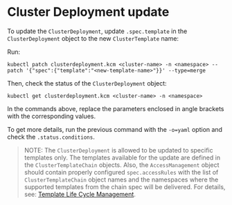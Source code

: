 # Cluster Deployment update

To update the `ClusterDeployment`, update `.spec.template` in the `ClusterDeployment`
object to the new `ClusterTemplate` name:

Run:

```shell
kubectl patch clusterdeployment.kcm <cluster-name> -n <namespace> --patch '{"spec":{"template":"<new-template-name>"}}' --type=merge
```

Then, check the status of the `ClusterDeployment` object:

```shell
kubectl get clusterdeployment.kcm <cluster-name> -n <namespace>
```

In the commands above, replace the parameters enclosed in angle brackets with
the corresponding values.

To get more details, run the previous command with the `-o=yaml` option and
check the `.status.conditions`.

> NOTE:
> The `ClusterDeployment` is allowed to be updated to specific templates only.
> The templates available for the update are defined in the
> `ClusterTemplateChain` objects. Also, the `AccessManagement` object should
> contain properly configured `spec.accessRules` with the list of
> `ClusterTemplateChain` object names and the namespaces where the supported
> templates from the chain spec will be delivered. For details, see:
> [Template Life Cycle Management](../template/main.md/#template-life-cycle-management).

<!---
TODO: Later all `ClusterTemplates` that are available for the update will be shown in the `ClusterDeployment` status.
-->
